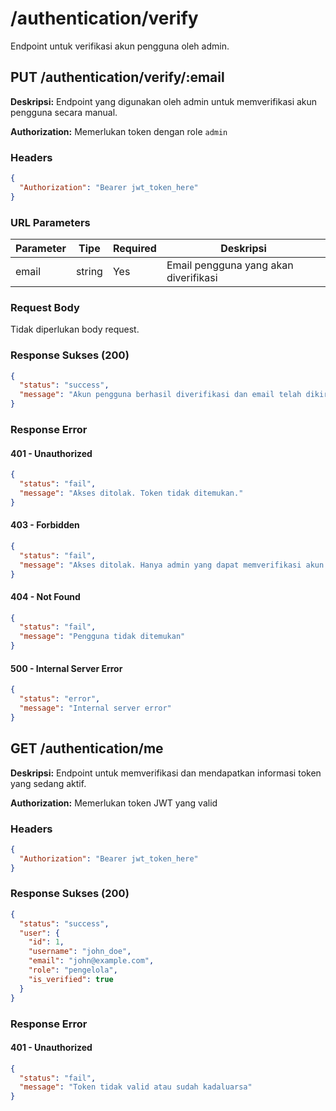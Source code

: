 # /authentication/verify

Endpoint untuk verifikasi akun pengguna oleh admin.

## PUT /authentication/verify/:email

**Deskripsi:** Endpoint yang digunakan oleh admin untuk memverifikasi akun pengguna secara manual.

**Authorization:** Memerlukan token dengan role `admin`

### Headers

```json
{
  "Authorization": "Bearer jwt_token_here"
}
```

### URL Parameters

| Parameter | Tipe   | Required | Deskripsi                             |
| --------- | ------ | -------- | ------------------------------------- |
| email     | string | Yes      | Email pengguna yang akan diverifikasi |

### Request Body

Tidak diperlukan body request.

### Response Sukses (200)

```json
{
  "status": "success",
  "message": "Akun pengguna berhasil diverifikasi dan email telah dikirim"
}
```

### Response Error

#### 401 - Unauthorized

```json
{
  "status": "fail",
  "message": "Akses ditolak. Token tidak ditemukan."
}
```

#### 403 - Forbidden

```json
{
  "status": "fail",
  "message": "Akses ditolak. Hanya admin yang dapat memverifikasi akun."
}
```

#### 404 - Not Found

```json
{
  "status": "fail",
  "message": "Pengguna tidak ditemukan"
}
```

#### 500 - Internal Server Error

```json
{
  "status": "error",
  "message": "Internal server error"
}
```

## GET /authentication/me

**Deskripsi:** Endpoint untuk memverifikasi dan mendapatkan informasi token yang sedang aktif.

**Authorization:** Memerlukan token JWT yang valid

### Headers

```json
{
  "Authorization": "Bearer jwt_token_here"
}
```

### Response Sukses (200)

```json
{
  "status": "success",
  "user": {
    "id": 1,
    "username": "john_doe",
    "email": "john@example.com",
    "role": "pengelola",
    "is_verified": true
  }
}
```

### Response Error

#### 401 - Unauthorized

```json
{
  "status": "fail",
  "message": "Token tidak valid atau sudah kadaluarsa"
}
```
